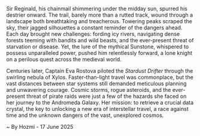 
Sir Reginald, his chainmail shimmering under the midday sun, spurred his destrier onward.  The trail, barely more than a rutted track, wound through a landscape both breathtaking and treacherous.  Towering peaks scraped the sky, their jagged silhouettes a constant reminder of the dangers ahead.  Each day brought new challenges: fording icy rivers, navigating dense forests teeming with bandits and wild beasts, and the ever-present threat of starvation or disease.  Yet, the lure of the mythical Sunstone, whispered to possess unparalleled power, pushed him relentlessly forward, a lone knight on a perilous quest across the medieval world.

Centuries later, Captain Eva Rostova piloted the *Stardust Drifter* through the swirling nebula of Xylos.  Faster-than-light travel was commonplace, but the vast distances between star systems still demanded meticulous planning and unwavering courage.  Cosmic storms, rogue asteroids, and the ever-present threat of pirate raids were just a few of the hazards she faced on her journey to the Andromeda Galaxy.  Her mission: to retrieve a crucial data crystal, the key to unlocking a new era of interstellar travel, a race against time and the unknown dangers of the vast, unexplored cosmos.

~ By Hozmi - 17 June 2025
